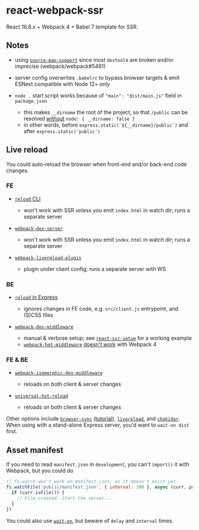 # react-webpack-ssr

React 16.8.x + Webpack 4 + Babel 7 template for SSR.

## Notes

- using [`source-map-support`](https://github.com/evanw/node-source-map-support) since most `devtool`s are broken and/or imprecise (webpack/webpack#5491)

- server config overwrites `.babelrc` to bypass browser targets & emit ESNext compatible with Node 12+ only

- `node .` start script works because of `"main": "dist/main.js"` field in `package.json`
  - this makes `__dirname` the root of the project, so that `/public` can be resolved [without](https://github.com/webpack/webpack-dev-middleware/issues/189#issuecomment-310769620) `node: { __dirname: false }`
  - in other words, before ``express.static(`${__dirname}/public`)`` and after `express.static('public')`

## Live reload

You could auto-reload the browser when front-end and/or back-end code changes.

### FE

- [`reload` CLI](https://npm.im/reload#using-reload-as-a-command-line-application)
  - won't work with SSR unless you emit `index.html` in watch dir; runs a separate server

- [`webpack-dev-server`](https://npm.im/webpack-dev-server)
  - won't work with SSR unless you emit `index.html` in watch dir; runs a separate server

- [`webpack-livereload-plugin`](https://npm.im/webpack-livereload-plugin)
  - plugin under client config; runs a separate server with WS

### BE

- [`reload` in Express](https://npm.im/reload#using-reload-in-express)
  - ignores changes in FE code, e.g. `src/client.js` entrypoint, and (S)CSS files

- [`webpack-dev-middleware`](https://npm.im/webpack-dev-middleware)
  - manual & verbose setup; see [`react-ssr-setup`](https://github.com/manuelbieh/react-ssr-setup) for a working example
  - [`webpack-hot-middleware`](https://npm.im/webpack-hot-middleware) [doesn't work](https://github.com/webpack-contrib/webpack-hot-middleware/issues/292) with Webpack 4

### FE & BE

- [`webpack-isomorphic-dev-middleware`](https://npm.im/webpack-isomorphic-dev-middleware)
  - reloads on both client & server changes

- [`universal-hot-reload`](https://npm.im/universal-hot-reload)
  - reloads on both client & server changes

Other options include [`browser-sync`](https://npm.im/browser-sync) ([tutorial](https://medium.com/@svinkle/start-a-local-live-reload-web-server-with-one-command-72f99bc6e855)), [`livereload`](https://npm.im/livereload), and [`chokidar`](https://npm.im/chokidar). When using with a stand-alone Express server, you'd want to `wait-on dist` first.

## Asset manifest

If you need to read `manifest.json` in `development`, you can't `import()` it with Webpack, but you could do

```js
// fs.watch won't work on manifest.json, as it doesn't exist yet
fs.watchFile('public/manifest.json', { interval: 100 }, async (curr, prev) => {
  if (curr.isFile()) {
    // File created. Start the server...
  }
})
```

You could also use [`wait-on`](https://npm.im/wait-on#nodejs-api-usage), but beware of `delay` and `interval` times.
